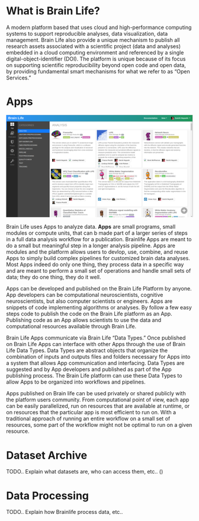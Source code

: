 
# What is Brain Life?

A modern platform based that uses cloud and high-performance computing systems to support reproducible analyses, data visualization, data management. Brain Life also provide a unique mechanism to publish all research assets associated with a scientific project (data and analyses) embedded in a cloud computing environment and referenced by a single digital-object-identifier (DOI). The platform is unique because of its focus on supporting scientific reproducibility beyond open code and open data, by providing fundamental smart mechanisms for what we refer to as “Open Services.” 

# Apps

![dataset](/img/apps.png)

Brain Life uses Apps to analyze data. **Apps** are small programs, small modules or compute units, that can b made part of a larger series of steps in a full data analysis workflow for a publication. Brainlife Apps are meant to do a small but meaningful step in a longer analysis pipeline. Apps are modules and the platform allows users to devlop, use, combine, and reuse Apps to simply build complex pipelines for customized brain data analyses. Most Apps indeed do only one thing, they process data in a specific way and are meant to perform a small set of operations and handle small sets of data; they do one thing, they do it well.

Apps can be developed and published on the Brain Life Platform by anyone. App developers can be computational neuroscientists, cognitive neuroscientists, but also computer scientists or engineers. Apps are snippets of code implementing algorithms or analyses. By follow a few easy steps code to publish the code on the Brain Life platform as an App. Publishing code as an App allows scientists to use the data and computational resources available through Brain Life. 

Brain Life Apps communicate via Brain Life “Data Types.” Once published on Brain Life Apps can interface with other Apps through the use of Brain Life Data Types. Data Types are abstract objects that organize the combination of inputs and outputs files and folders necessary for Apps into a system that allows App communication and interfacing. Data Types are suggested and by App developers and published as part of the App publishing process. The Brain Life platform can use these Data Types to allow Apps to be organized into workflows and pipelines.

Apps published on Brain life can be used privately or shared publicly with the platform users community. From computational point of view, each app can be easily parallelized, run on resources that are available at runtime, or on resources that the particular app is most efficient to run on. With a traditional approach of running an entire workflow on a small set of resources, some part of the workflow might not be optimal to run on a given resource. 
 
# Dataset Archive

TODO.. Explain what datasets are, who can access them, etc.. ()

# Data Processing

TODO.. Explain how Brainlife process data, etc..



